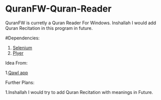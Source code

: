 # QuranFW-Quran-Reader
QuranFW is curretly a Quran Reader For Windows. Inshallah I would add Quran Recitation in this program in future.

#Dependencies:

1. [Selenium](https://pypi.org/project/selenium/)
2. [Plyer](https://pypi.org/project/pyler/)

Idea From:

1.[Qawl app](https://qawl.app/)

Further Plans:

1.Inshallah I would try to add Quran Recitation with meanings in Future.
